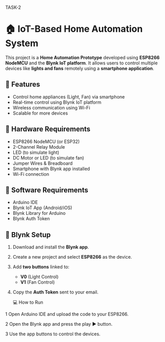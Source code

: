 TASK-2
# 🏠 IoT-Based Home Automation System

This project is a **Home Automation Prototype** developed using **ESP8266 NodeMCU** and the **Blynk IoT platform**. 
It allows users to control multiple devices like **lights and fans** remotely using a **smartphone application**.

## 🚀 Features

- Control home appliances (Light, Fan) via smartphone
- Real-time control using Blynk IoT platform
- Wireless communication using Wi-Fi
- Scalable for more devices

## 🔧 Hardware Requirements

- ESP8266 NodeMCU (or ESP32)
- 2-Channel Relay Module
- LED (to simulate light)
- DC Motor or LED (to simulate fan)
- Jumper Wires & Breadboard
- Smartphone with Blynk app installed
- Wi-Fi connection

## 📱 Software Requirements

- Arduino IDE
- Blynk IoT App (Android/iOS)
- Blynk Library for Arduino
- Blynk Auth Token

## 📲 Blynk Setup

1. Download and install the **Blynk app**.
2. Create a new project and select **ESP8266** as the device.
3. Add **two buttons** linked to:
   - **V0** (Light Control)
   - **V1** (Fan Control)
4. Copy the **Auth Token** sent to your email.

   💻 How to Run
   
1 Open Arduino IDE and upload the code to your ESP8266.

2 Open the Blynk app and press the play ▶️ button.

3 Use the app buttons to control the devices.



